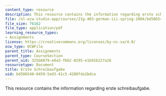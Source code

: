 ```yaml
---
content_type: resource
description: This resource contains the information regarding erste schreibaufgabe.
file: /ol-ocw-studio-app/courses/21g-403-german-iii-spring-2004/bd58654004595ed341c54288fda1bdca_MIT21G_403S04_asg1_1.pdf
file_size: 76162
file_type: application/pdf
learning_resource_types:
- Assignments
license: https://creativecommons.org/licenses/by-nc-sa/4.0/
ocw_type: OCWFile
parent_title: Assignments
parent_type: CourseSection
parent_uid: 325b6879-e0a3-f662-8295-e1b91b227a26
resourcetype: Document
title: Erste Schreibaufgabe
uid: bd586540-0459-5ed3-41c5-4288fda1bdca
---
```

This resource contains the information regarding erste schreibaufgabe.